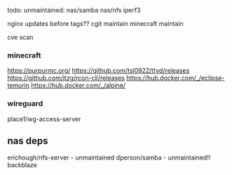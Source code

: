 todo:
unmaintained:
nas/samba
nas/nfs
iperf3

nginx updates before tags??
cgit maintain
minecraft maintain

cve scan

### minecraft
https://purpurmc.org/
https://github.com/tsl0922/ttyd/releases
https://github.com/itzg/rcon-cli/releases
https://hub.docker.com/_/eclipse-temurin
https://hub.docker.com/_/alpine/

### wireguard
place1/wg-access-server

## nas deps
erichough/nfs-server - unmaintained
dperson/samba - unmaintained!!
backblaze
